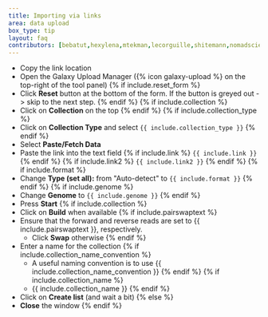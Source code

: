 ```yaml
---
title: Importing via links
area: data upload
box_type: tip
layout: faq
contributors: [bebatut,hexylena,mtekman,lecorguille,shitemann,nomadscientist,nekrut,mblue9]
---
```


* Copy the link location
* Open the Galaxy Upload Manager ({% icon galaxy-upload %} on the top-right of the tool panel)
{% if include.reset_form %}
* Click **Reset** button at the bottom of the form. If the button is greyed out -> skip to the next step.
{% endif %}
{% if include.collection %}
* Click on **Collection** on the top
{% endif %}
{% if include.collection_type %}
* Click on **Collection Type** and select `{{ include.collection_type }}`
{% endif %}
* Select **Paste/Fetch Data**
* Paste the link into the text field
{% if include.link %}
  `{{ include.link }}`
{% endif %}
{% if include.link2 %}
  `{{ include.link2 }}`
{% endif %}
{% if include.format %}
* Change **Type (set all):** from "Auto-detect" to `{{ include.format }}`
{% endif %}
{% if include.genome %}
* Change **Genome** to `{{ include.genome }}`
{% endif %}
* Press **Start**
{% if include.collection %}
* Click on **Build** when available
{% if include.pairswaptext %}
* Ensure that the forward and reverse reads are set to {{ include.pairswaptext }}, respectively.
    * Click **Swap** otherwise
{% endif %}
* Enter a name for the collection
{% if include.collection_name_convention %}
    * A useful naming convention is to use {{ include.collection_name_convention }}
{% endif %}
{% if include.collection_name %}
    * {{ include.collection_name }}
{% endif %}
* Click on **Create list** (and wait a bit)
{% else %}
* **Close** the window
{% endif %}
